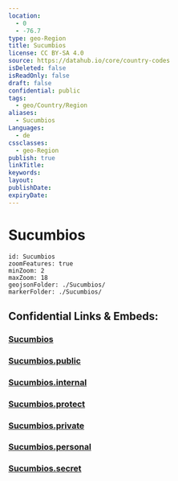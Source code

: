 ```yaml
---
location:
  - 0
  - -76.7
type: geo-Region
title: Sucumbios
license: CC BY-SA 4.0
source: https://datahub.io/core/country-codes
isDeleted: false
isReadOnly: false
draft: false
confidential: public
tags:
  - geo/Country/Region
aliases:
  - Sucumbios
Languages:
  - de
cssclasses:
  - geo-Region
publish: true
linkTitle:
keywords:
layout:
publishDate:
expiryDate:
---
```


# Sucumbios

```leaflet
id: Sucumbios
zoomFeatures: true 
minZoom: 2 
maxZoom: 18
geojsonFolder: ./Sucumbios/
markerFolder: ./Sucumbios/
```


## Confidential Links & Embeds: 

### [Sucumbios](/_Standards/Earth/Continent/America~South/Ecuador/provinces~Equador/Sucumbios.md) 

### [Sucumbios.public](/_public/Earth/Continent/America~South/Ecuador/provinces~Equador/Sucumbios.public.md) 

### [Sucumbios.internal](/_internal/Earth/Continent/America~South/Ecuador/provinces~Equador/Sucumbios.internal.md) 

### [Sucumbios.protect](/_protect/Earth/Continent/America~South/Ecuador/provinces~Equador/Sucumbios.protect.md) 

### [Sucumbios.private](/_private/Earth/Continent/America~South/Ecuador/provinces~Equador/Sucumbios.private.md) 

### [Sucumbios.personal](/_personal/Earth/Continent/America~South/Ecuador/provinces~Equador/Sucumbios.personal.md) 

### [Sucumbios.secret](/_secret/Earth/Continent/America~South/Ecuador/provinces~Equador/Sucumbios.secret.md)

